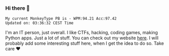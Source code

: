 ### Hi there 👋
<!-- PB START -->
```
My current MonkeyType PB is - WPM:94.21 Acc:97.42
Updated on: 03:36:32 CEST Time
```
<!-- PB END -->
I'm an IT person, just overall. I like CTFs, hacking, coding games, making Python apps. Just a lot of stuff.
You can check out my website [here](https://skill3472.github.io/).
I will probably add some interesting stuff here, when I get the idea to do so. Take care ❤️
